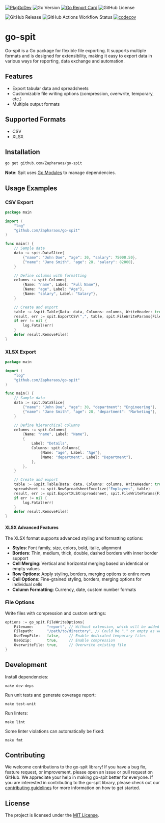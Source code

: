 [![PkgGoDev](https://pkg.go.dev/badge/mod/github.com/Zapharaos/go-spit)](https://pkg.go.dev/mod/github.com/Zapharaos/go-spit)
![Go Version](https://img.shields.io/badge/go%20version-%3E=1.24.1-61CFDD.svg?style=flat-square)
[![Go Report Card](https://goreportcard.com/badge/github.com/Zapharaos/go-spit)](https://goreportcard.com/report/github.com/Zapharaos/go-spit)
![GitHub License](https://img.shields.io/github/license/Zapharaos/go-spit)

![GitHub Release](https://img.shields.io/github/v/release/Zapharaos/go-spit)
![GitHub Actions Workflow Status](https://img.shields.io/github/actions/workflow/status/Zapharaos/go-spit/golang.yml)
[![codecov](https://codecov.io/gh/Zapharaos/go-spit/graph/badge.svg?token=VNQGKOP6ZX)](https://codecov.io/gh/Zapharaos/go-spit)

# go-spit

Go-spit is a Go package for flexible file exporting. It supports multiple formats and is designed for extensibility, making it easy to export data in various ways for reporting, data exchange and automation.

## Features
- Export tabular data and spreadsheets
- Customizable file writing options (compression, overwrite, temporary, etc.)
- Multiple output formats

## Supported Formats
- CSV
- XLSX

## Installation

```sh
go get github.com/Zapharaos/go-spit
```

**Note:** Spit uses [Go Modules](https://go.dev/wiki/Modules) to manage dependencies.

## Usage Examples

### CSV Export

```go
package main

import (
    "log"
    "github.com/Zapharaos/go-spit"
)

func main() {
    // Sample data
    data := spit.DataSlice{
        {"name": "John Doe", "age": 30, "salary": 75000.50},
        {"name": "Jane Smith", "age": 28, "salary": 82000},
    }

    // Define columns with formatting
    columns := spit.Columns{
        {Name: "name", Label: "Full Name"},
        {Name: "age", Label: "Age"},
        {Name: "salary", Label: "Salary"},
    }

    // Create and export
    table := &spit.Table{Data: data, Columns: columns, WriteHeader: true}
    result, err := spit.ExportCSV(",", table, spit.FileWriteParams{Filename: "employees"})
    if err != nil {
        log.Fatal(err)
    }
    defer result.RemoveFile()
}
```

### XLSX Export

```go
package main

import (
    "log"
    "github.com/Zapharaos/go-spit"
)

func main() {
    // Sample data
    data := spit.DataSlice{
        {"name": "John Doe", "age": 30, "department": "Engineering"},
        {"name": "Jane Smith", "age": 28, "department": "Marketing"},
    }

    // Define hierarchical columns
    columns := spit.Columns{
        {Name: "name", Label: "Name"},
        {
            Label: "Details",
            Columns: spit.Columns{
                {Name: "age", Label: "Age"},
                {Name: "department", Label: "Department"},
            },
        },
    }

    // Create and export
    table := &spit.Table{Data: data, Columns: columns, WriteHeader: true}
    spreadsheet := spit.NewSpreadsheetExcelize("Employees", table)
    result, err := spit.ExportXLSX(spreadsheet, spit.FileWriteParams{Filename: "employees"})
    if err != nil {
        log.Fatal(err)
    }
    defer result.RemoveFile()
}
```

#### XLSX Advanced Features

The XLSX format supports advanced styling and formatting options:

- **Styles**: Font family, size, colors, bold, italic, alignment
- **Borders**: Thin, medium, thick, double, dashed borders with inner border support
- **Cell Merging**: Vertical and horizontal merging based on identical or empty values
- **Row Options**: Apply styling, borders, merging options to entire rows
- **Cell Options**: Fine-grained styling, borders, merging options for individual cells
- **Column Formatting**: Currency, date, custom number formats

### File Options

Write files with compression and custom settings:

```go
options := go_spit.FileWriteOptions{
    Filename:      "report", // Without extension, which will be added based on format
    Filepath:      "/path/to/directory", // Could be "." or empty as well
    UseTempFile:   false,    // Enable dedicated temporary files
    UseGzip:       true,     // Enable compression
    OverwriteFile: true,     // Overwrite existing file
}
```

## Development

Install dependencies:
```shell
make dev-deps
```

Run unit tests and generate coverage report:
```shell
make test-unit
```

Run linters:

```shell
make lint
```

Some linter violations can automatically be fixed:

```shell
make fmt
```

## Contributing

We welcome contributions to the go-spit library! If you have a bug fix, feature request, or improvement, please open an issue or pull request on GitHub. We appreciate your help in making go-spit better for everyone. If you are interested in contributing to the go-spit library, please check out our [contributing guidelines](CONTRIBUTING.md) for more information on how to get started.

## License

The project is licensed under the [MIT License](LICENSE).
